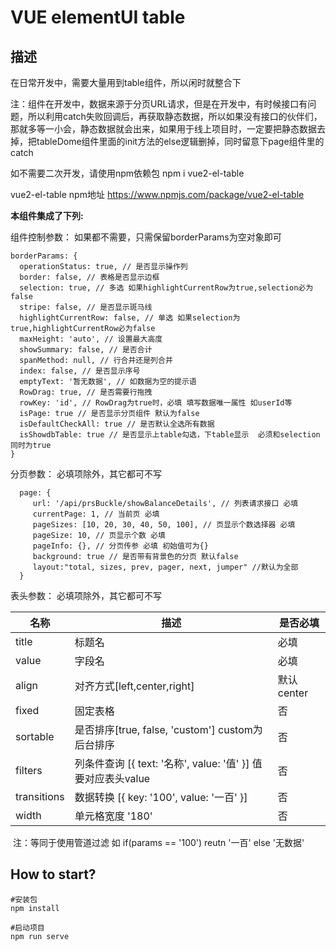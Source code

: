 # VUE  elementUI table

## 描述

在日常开发中，需要大量用到table组件，所以闲时就整合下

注：组件在开发中，数据来源于分页URL请求，但是在开发中，有时候接口有问题，所以利用catch失败回调后，再获取静态数据，所以如果没有接口的伙伴们，那就多等一小会，静态数据就会出来，如果用于线上项目时，一定要把静态数据去掉，把tableDome组件里面的init方法的else逻辑删掉，同时留意下page组件里的catch

如不需要二次开发，请使用npm依赖包
npm i vue2-el-table

vue2-el-table  npm地址 https://www.npmjs.com/package/vue2-el-table

**本组件集成了下列:**

组件控制参数：
如果都不需要，只需保留borderParams为空对象即可

```
borderParams: {
  operationStatus: true, // 是否显示操作列
  border: false, // 表格是否显示边框
  selection: true, // 多选 如果highlightCurrentRow为true,selection必为false
  stripe: false, // 是否显示斑马线
  highlightCurrentRow: false, // 单选 如果selection为true,highlightCurrentRow必为false
  maxHeight: 'auto', // 设置最大高度
  showSummary: false, // 是否合计
  spanMethod: null, // 行合并还是列合并
  index: false, // 是否显示序号
  emptyText: '暂无数据', // 如数据为空的提示语
  RowDrag: true, // 是否需要行拖拽
  rowKey: 'id', // RowDrag为true时，必填 填写数据唯一属性 如userId等
  isPage: true // 是否显示分页组件 默认为false
  isDefaultCheckAll: true // 是否默认全选所有数据
  isShowdbTable: true // 是否显示上table勾选，下table显示  必须和selection同时为true
}
```

分页参数：
必填项除外，其它都可不写
```
  page: {
     url: '/api/prsBuckle/showBalanceDetails', // 列表请求接口 必填 
     currentPage: 1, // 当前页 必填
     pageSizes: [10, 20, 30, 40, 50, 100], // 页显示个数选择器 必填
     pageSize: 10, // 页显示个数 必填
     pageInfo: {}, // 分页传参 必填 初始值可为{}
     background: true // 是否带有背景色的分页 默认false
     layout:"total, sizes, prev, pager, next, jumper" //默认为全部
  }
```

表头参数：
必填项除外，其它都可不写

| 名称          | 描述                                       | 是否必填     |
| ----------- | ---------------------------------------- | -------- |
| title       | 标题名                                      | 必填       |
| value       | 字段名                                      | 必填       |
| align       | 对齐方式[left,center,right]                  | 默认center |
| fixed       | 固定表格                                     | 否        |
| sortable    | 是否排序[true, false, 'custom'] custom为后台排序  | 否        |
| filters     | 列条件查询   [{ text: '名称', value: '值' }] 值要对应表头value | 否        |
| transitions | 数据转换   [{ key: '100', value: '一百' }]     | 否        |
| width       | 单元格宽度 '180'                              | 否        |


​    注：等同于使用管道过滤 如 if(params == '100') reutn '一百' else '无数据'



## How to start?

```
#安装包
npm install

#启动项目
npm run serve
```





